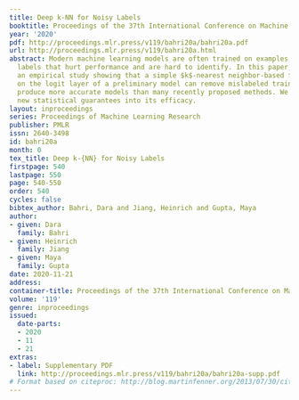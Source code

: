 ```yaml
---
title: Deep k-NN for Noisy Labels
booktitle: Proceedings of the 37th International Conference on Machine Learning
year: '2020'
pdf: http://proceedings.mlr.press/v119/bahri20a/bahri20a.pdf
url: http://proceedings.mlr.press/v119/bahri20a.html
abstract: Modern machine learning models are often trained on examples with noisy
  labels that hurt performance and are hard to identify. In this paper, we provide
  an empirical study showing that a simple $k$-nearest neighbor-based filtering approach
  on the logit layer of a preliminary model can remove mislabeled training data and
  produce more accurate models than many recently proposed methods. We also provide
  new statistical guarantees into its efficacy.
layout: inproceedings
series: Proceedings of Machine Learning Research
publisher: PMLR
issn: 2640-3498
id: bahri20a
month: 0
tex_title: Deep k-{NN} for Noisy Labels
firstpage: 540
lastpage: 550
page: 540-550
order: 540
cycles: false
bibtex_author: Bahri, Dara and Jiang, Heinrich and Gupta, Maya
author:
- given: Dara
  family: Bahri
- given: Heinrich
  family: Jiang
- given: Maya
  family: Gupta
date: 2020-11-21
address: 
container-title: Proceedings of the 37th International Conference on Machine Learning
volume: '119'
genre: inproceedings
issued:
  date-parts:
  - 2020
  - 11
  - 21
extras:
- label: Supplementary PDF
  link: http://proceedings.mlr.press/v119/bahri20a/bahri20a-supp.pdf
# Format based on citeproc: http://blog.martinfenner.org/2013/07/30/citeproc-yaml-for-bibliographies/
---
```

